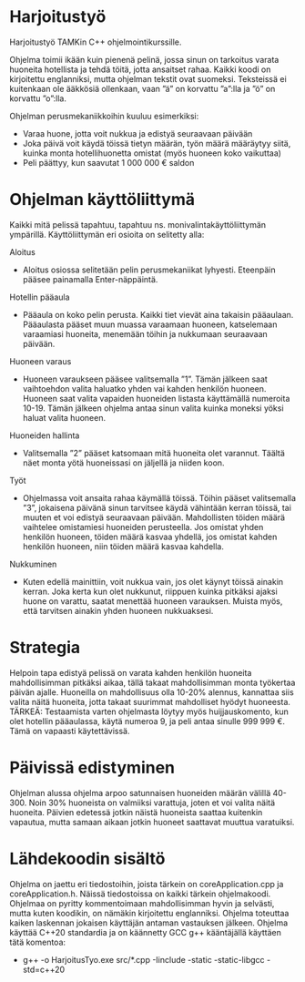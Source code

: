 # Harjoitustyö
 
Harjoitustyö TAMKin C++ ohjelmointikurssille.

Ohjelma toimii ikään kuin pienenä pelinä, jossa sinun on tarkoitus varata huoneita hotellista ja tehdä töitä, 
jotta ansaitset rahaa. Kaikki koodi on kirjoitettu englanniksi, mutta ohjelman 
tekstit ovat suomeksi. Teksteissä ei kuitenkaan ole ääkkösiä ollenkaan, vaan ”ä” on korvattu ”a”:lla ja ”ö” on 
korvattu ”o”:lla.

Ohjelman perusmekaniikkoihin kuuluu esimerkiksi:
- Varaa huone, jotta voit nukkua ja edistyä seuraavaan päivään
- Joka päivä voit käydä töissä tietyn määrän, työn määrä määräytyy siitä, kuinka monta 
hotellihuonetta omistat (myös huoneen koko vaikuttaa)
- Peli päättyy, kun saavutat 1 000 000 € saldon

# Ohjelman käyttöliittymä
Kaikki mitä pelissä tapahtuu, tapahtuu ns. monivalintakäyttöliittymän ympärillä. Käyttöliittymän eri osioita 
on selitetty alla:

Aloitus 
- Aloitus osiossa selitetään pelin perusmekaniikat lyhyesti. Eteenpäin pääsee 
painamalla Enter-näppäintä.

Hotellin pääaula
- Pääaula on koko pelin perusta. Kaikki tiet vievät aina takaisin pääaulaan. 
Pääaulasta pääset muun muassa varaamaan huoneen, katselemaan 
varaamiasi huoneita, menemään töihin ja nukkumaan seuraavaan päivään.

Huoneen varaus
- Huoneen varaukseen pääsee valitsemalla ”1”. Tämän jälkeen saat vaihtoehdon 
valita haluatko yhden vai kahden henkilön huoneen. Huoneen saat valita 
vapaiden huoneiden listasta käyttämällä numeroita 10-19. Tämän jälkeen 
ohjelma antaa sinun valita kuinka moneksi yöksi haluat valita huoneen.

Huoneiden hallinta
- Valitsemalla ”2” pääset katsomaan mitä huoneita olet varannut. Täältä näet 
monta yötä huoneissasi on jäljellä ja niiden koon.

Työt
- Ohjelmassa voit ansaita rahaa käymällä töissä. Töihin pääset valitsemalla ”3”, 
jokaisena päivänä sinun tarvitsee käydä vähintään kerran töissä, tai muuten et 
voi edistyä seuraavaan päivään. Mahdollisten töiden määrä vaihtelee 
omistamiesi huoneiden perusteella. Jos omistat yhden henkilön huoneen, 
töiden määrä kasvaa yhdellä, jos omistat kahden henkilön huoneen, niin 
töiden määrä kasvaa kahdella.

Nukkuminen
- Kuten edellä mainittiin, voit nukkua vain, jos olet käynyt töissä ainakin kerran. 
Joka kerta kun olet nukkunut, riippuen kuinka pitkäksi ajaksi huone on varattu, 
saatat menettää huoneen varauksen. Muista myös, että tarvitsen ainakin 
yhden huoneen nukkuaksesi.

# Strategia 
Helpoin tapa edistyä pelissä on varata kahden henkilön huoneita mahdollisimman pitkäksi aikaa, tällä takaat 
mahdollisimman monta työkertaa päivän ajalle. Huoneilla on mahdollisuus olla 10-20% alennus, kannattaa 
siis valita näitä huoneita, jotta takaat suurimmat mahdolliset hyödyt huoneesta.
TÄRKEÄ: Testaamista varten ohjelmasta löytyy myös huijjauskomento, kun olet hotellin pääaulassa, käytä 
numeroa 9, ja peli antaa sinulle 999 999 €. Tämä on vapaasti käytettävissä.

# Päivissä edistyminen 
Ohjelman alussa ohjelma arpoo satunnaisen huoneiden määrän välillä 40-300. Noin 30% huoneista on 
valmiiksi varattuja, joten et voi valita näitä huoneita. Päivien edetessä jotkin näistä huoneista saattaa 
kuitenkin vapautua, mutta samaan aikaan jotkin huoneet saattavat muuttua varatuiksi.

# Lähdekoodin sisältö 
Ohjelma on jaettu eri tiedostoihin, joista tärkein on coreApplication.cpp ja coreApplication.h. Näissä 
tiedostoissa on kaikki tärkein ohjelmakoodi. Ohjelmaa on pyritty kommentoimaan mahdollisimman hyvin ja 
selvästi, mutta kuten koodikin, on nämäkin kirjoitettu englanniksi.
Ohjelma toteuttaa kaiken laskennan jokaisen käyttäjän antaman vastauksen jälkeen.
Ohjelma käyttää C++20 standardia ja on käännetty GCC g++ kääntäjällä käyttäen tätä komentoa:
- g++ -o HarjoitusTyo.exe src/*.cpp -Iinclude -static -static-libgcc -std=c++20
